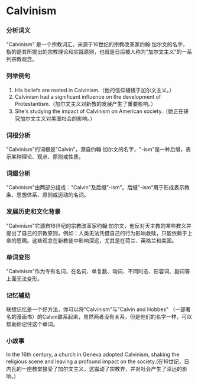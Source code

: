 # Calvinism

### 分析词义

  

"Calvinism" 是一个宗教词汇，来源于16世纪的宗教改革家约翰·加尔文的名字，指的是其所提出的宗教理论和实践原则，也就是日后被人称为"加尔文主义"的一系列宗教观念。

  

### 列举例句

  

1.  His beliefs are rooted in Calvinism.（他的信仰植根于加尔文主义。）
2.  Calvinism had a significant influence on the development of Protestantism.（加尔文主义对新教的发展产生了重要影响。）
3.  She's studying the impact of Calvinism on American society.（她正在研究加尔文主义对美国社会的影响。）

  

### 词根分析

  

"Calvinism"的词根是"Calvin"，源自约翰·加尔文的名字，"-ism"是一种后缀，表示某种理论、观点、原则或性质。

  

### 词缀分析

  

"Calvinism"由两部分组成："Calvin"及后缀"-ism"。后缀"-ism"用于形成表示教条、思想体系、原则或运动的名词。

  

### 发展历史和文化背景

  

"Calvinism"它源自16世纪的宗教改革家约翰·加尔文，他反对天主教的某些教义并提出了自己的宗教原则，例如：人类无法凭借自己的行为影响救赎，只能依赖于上帝的恩赐。这些观念在新教徒中影响深远，尤其是在荷兰、英格兰和美国。

  

### 单词变形

  

"Calvinism"作为专有名词，在名词、单复数、动词、不同时态、形容词、副词等上面无法变形。

  

### 记忆辅助

  

联想记忆是一个好方法，你可以将"Calvinism"与"Calvin and Hobbes" （一部著名的漫画书）的Calvin联系起来，虽然两者没有关系，但是他们的名字一样，可以帮助你记住这个单词。

  

### 小故事

  

In the 16th century, a church in Geneva adopted Calvinism, shaking the religious scene and leaving a profound impact on the society.(在16世纪，日内瓦的一座教堂接受了加尔文主义，这震动了宗教界，并对社会产生了深远的影响。)
